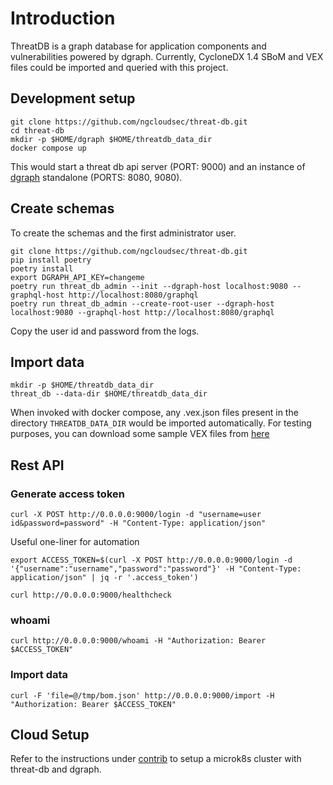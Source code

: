 # Introduction

ThreatDB is a graph database for application components and vulnerabilities powered by dgraph. Currently, CycloneDX 1.4 SBoM and VEX files could be imported and queried with this project.

## Development setup

```
git clone https://github.com/ngcloudsec/threat-db.git
cd threat-db
mkdir -p $HOME/dgraph $HOME/threatdb_data_dir
docker compose up
```

This would start a threat db api server (PORT: 9000) and an instance of [dgraph](https://dgraph.io) standalone (PORTS: 8080, 9080).

## Create schemas

To create the schemas and the first administrator user.

```
git clone https://github.com/ngcloudsec/threat-db.git
pip install poetry
poetry install
export DGRAPH_API_KEY=changeme
poetry run threat_db_admin --init --dgraph-host localhost:9080 --graphql-host http://localhost:8080/graphql
poetry run threat_db_admin --create-root-user --dgraph-host localhost:9080 --graphql-host http://localhost:8080/graphql
```

Copy the user id and password from the logs.

## Import data

```
mkdir -p $HOME/threatdb_data_dir
threat_db --data-dir $HOME/threatdb_data_dir
```

When invoked with docker compose, any .vex.json files present in the directory `THREATDB_DATA_DIR` would be imported automatically. For testing purposes, you can download some sample VEX files from [here](https://github.com/ngcloudsec/images-info/actions/workflows/build.yml)

## Rest API

### Generate access token

```
curl -X POST http://0.0.0.0:9000/login -d "username=user id&password=password" -H "Content-Type: application/json"
```

Useful one-liner for automation

```
export ACCESS_TOKEN=$(curl -X POST http://0.0.0.0:9000/login -d '{"username":"username","password":"password"}' -H "Content-Type: application/json" | jq -r '.access_token')
```

```
curl http://0.0.0.0:9000/healthcheck
```

### whoami

```
curl http://0.0.0.0:9000/whoami -H "Authorization: Bearer $ACCESS_TOKEN"
```

### Import data

```
curl -F 'file=@/tmp/bom.json' http://0.0.0.0:9000/import -H "Authorization: Bearer $ACCESS_TOKEN"
```

## Cloud Setup

Refer to the instructions under [contrib](contrib/microk8s/INSTALL.md) to setup a microk8s cluster with threat-db and dgraph.
